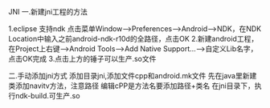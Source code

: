 JNI
一.新建jni工程的方法

1.eclipse 支持ndk 点击菜单Window-->Preferences-->Android-->NDK，在NDK Location中输入之前android-ndk-r10d的全路径，点击OK
2.新建android工程，在Project上右键–>Android Tools–>Add Native Support…–>自定义Lib名字，点击OK完成
3.点击上方的锤子可以生产.so文件

二.手动添加jni方式
添加目录jni,添加文件cpp和android.mk文件
先在java里新建类添加navitv方法，注意路径
编辑cPP是方法名要添加路径+类名
在jni目录下，执行ndk-build.可生产.so





